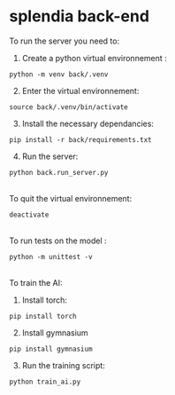 # splendia back-end

To run the server you need to:
1) Create a python virtual environnement :
```
python -m venv back/.venv
```
2) Enter the virtual environnement:
```
source back/.venv/bin/activate
```
3) Install the necessary dependancies:
```
pip install -r back/requirements.txt
```
4) Run the server:
```
python back.run_server.py
```
\
To quit the virtual environnement:
```
deactivate
```
\
To run tests on the model :
```
python -m unittest -v
```
\
To train the AI:
1) Install torch:
```
pip install torch 
```
2) Install gymnasium 
```
pip install gymnasium
```
3) Run the training script:
```
python train_ai.py
```

